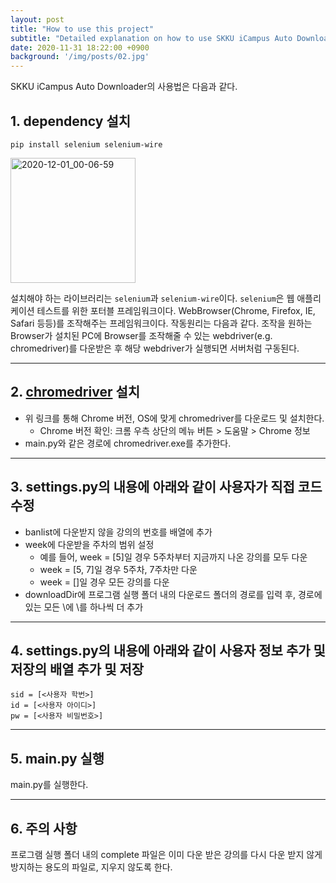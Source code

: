 ```yaml
---
layout: post
title: "How to use this project"
subtitle: "Detailed explanation on how to use SKKU iCampus Auto Downloader"
date: 2020-11-31 18:22:00 +0900
background: '/img/posts/02.jpg'
---
```


SKKU iCampus Auto Downloader의 사용법은 다음과 같다.


## 1. dependency 설치
    pip install selenium selenium-wire

<img width="200" alt="2020-12-01_00-06-59" src="https://user-images.githubusercontent.com/39164907/100626467-3218c980-3369-11eb-9c05-8e18a1546120.png">


설치해야 하는 라이브러리는 `selenium`과 `selenium-wire`이다. `selenium`은 웹 애플리케이션 테스트를 위한 포터블 프레임워크이다. WebBrowser(Chrome, Firefox, IE, Safari 등등)를 조작해주는 프레임워크이다. 작동원리는 다음과 같다. 조작을 원하는 Browser가 설치된 PC에 Browser를 조작해줄 수 있는 webdriver(e.g. chromedriver)를 다운받은 후 해당 webdriver가 실행되면 서버처럼 구동된다.

------------------------


## 2. [chromedriver](https://chromedriver.chromium.org/downloads) 설치
   - 위 링크를 통해 Chrome 버전, OS에 맞게 chromedriver를 다운로드 및 설치한다.
     - Chrome 버전 확인: 크롬 우측 상단의 메뉴 버튼 > 도움말 > Chrome 정보
   - main.py와 같은 경로에 chromedriver.exe를 추가한다.

------------------------   

## 3. settings.py의 내용에 아래와 같이 사용자가 직접 코드 수정
   - banlist에 다운받지 않을 강의의 번호를 배열에 추가
   - week에 다운받을 주차의 범위 설정
     - 예를 들어, week = [5]일 경우 5주차부터 지금까지 나온 강의를 모두 다운
     - week = [5, 7]일 경우 5주차, 7주차만 다운
     - week = []일 경우 모든 강의를 다운
   - downloadDir에 프로그램 실행 폴더 내의 다운로드 폴더의 경로를 입력 후, 경로에 있는 모든 \에 \를 하나씩 더 추가
    
------------------------

## 4. settings.py의 내용에 아래와 같이 사용자 정보 추가 및 저장의 배열 추가 및 저장  
    sid = [<사용자 학번>]
    id = [<사용자 아이디>]
    pw = [<사용자 비밀번호>]

------------------------

## 5. main.py 실행

main.py를 실행한다.

------------------------

## 6. 주의 사항

프로그램 실행 폴더 내의 complete 파일은 이미 다운 받은 강의를 다시 다운 받지 않게 방지하는 용도의 파일로, 지우지 않도록 한다.
